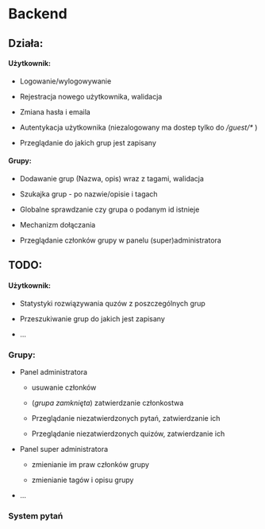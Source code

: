 # Backend

## Działa:

#### Użytkownik:

* Logowanie/wylogowywanie

* Rejestracja nowego użytkownika, walidacja

* Zmiana hasła i emaila

* Autentykacja użytkownika (niezalogowany ma dostep tylko do _/guest/*_ )

* Przeglądanie do jakich grup jest zapisany

#### Grupy:

* Dodawanie grup (Nazwa, opis) wraz z tagami, walidacja

* Szukajka grup - po nazwie/opisie i tagach

* Globalne sprawdzanie czy grupa o podanym id istnieje

* Mechanizm dołączania

* Przeglądanie członków grupy w panelu (super)administratora

## TODO:

#### Użytkownik:

* Statystyki rozwiązywania quzów z poszczególnych grup

* Przeszukiwanie grup do jakich jest zapisany

* ...

### Grupy:

* Panel administratora

  - usuwanie członków 
  
  - (_grupa zamknięta_) zatwierdzanie członkostwa
  
  - Przeglądanie niezatwierdzonych pytań, zatwierdzanie ich
  
  - Przeglądanie niezatwierdzonych quizów, zatwierdzanie ich

* Panel super administratora
  
  - zmienianie im praw członków grupy
  
  - zmienianie tagów i opisu grupy
  
* ...
  
### System pytań
